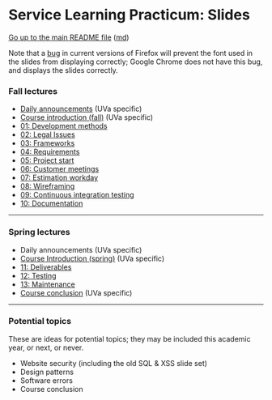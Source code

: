 Service Learning Practicum: Slides
==================================

[Go up to the main README file](../README.html) ([md](../README.md))

Note that a [bug](https://bugzilla.mozilla.org/show_bug.cgi?id=760436)
in current versions of Firefox will prevent the font used in the
slides from displaying correctly; Google Chrome does not have this
bug, and displays the slides correctly.

### Fall lectures

- [Daily announcements](../uva/daily-announcements.html#/) (UVa specific)
- [Course introduction (fall)](../uva/course-introduction-fall.html#/) (UVa specific)
- [01: Development methods](01-development-methods.html#/)
- [02: Legal Issues](02-legal.html#/)
- [03: Frameworks](03-frameworks.html#/)
- [04: Requirements](04-requirements.html#/)
- [05: Project start](05-project-start.html#/)
- [06: Customer meetings](06-customer-meetings.html#/)
- [07: Estimation workday](07-estimation.html#/)
- [08: Wireframing](08-wireframing.html#/)
- [09: Continuous integration testing](09-ci-testing.html#/)
- [10: Documentation](10-documentation.html#/)

------------------------------------------------------------

### Spring lectures

- Daily announcements (UVa specific)
- [Course Introduction (spring)](../uva/course-introduction-spring.html#/) (UVa specific)
- [11: Deliverables](11-deliverables.html#/)
- [12: Testing](12-testing.html#/)
- [13: Maintenance](13-maintenance.html#/)
- [Course conclusion](../uva/course-conclusion.html#/) (UVa specific)

------------------------------------------------------------

### Potential topics

These are ideas for potential topics; they may be included this academic year, or next, or never.

- Website security (including the old SQL & XSS slide set)
- Design patterns
- Software errors
- Course conclusion
